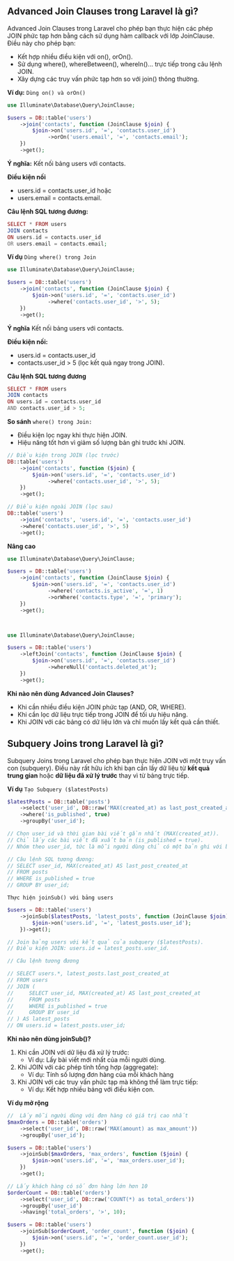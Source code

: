 ## Advanced Join Clauses trong Laravel là gì?

Advanced Join Clauses trong Laravel cho phép bạn thực hiện các phép JOIN phức tạp hơn bằng cách sử dụng hàm callback với lớp JoinClause. Điều này cho phép bạn:

- Kết hợp nhiều điều kiện với on(), orOn().
- Sử dụng where(), whereBetween(), whereIn()... trực tiếp trong câu lệnh JOIN.
- Xây dựng các truy vấn phức tạp hơn so với join() thông thường.

**Ví dụ:**
`Dùng on() và orOn()`

```php
use Illuminate\Database\Query\JoinClause;

$users = DB::table('users')
    ->join('contacts', function (JoinClause $join) {
        $join->on('users.id', '=', 'contacts.user_id')
             ->orOn('users.email', '=', 'contacts.email');
    })
    ->get();

```

**Ý nghĩa:**
Kết nối bảng users với contacts.

**Điều kiện nối**

- users.id = contacts.user_id hoặc
- users.email = contacts.email.

**Câu lệnh SQL tương đương:**

```php
SELECT * FROM users
JOIN contacts
ON users.id = contacts.user_id
OR users.email = contacts.email;

```

**Ví dụ**
`Dùng where() trong Join`

```php
use Illuminate\Database\Query\JoinClause;

$users = DB::table('users')
    ->join('contacts', function (JoinClause $join) {
        $join->on('users.id', '=', 'contacts.user_id')
             ->where('contacts.user_id', '>', 5);
    })
    ->get();

```

**Ý nghĩa**
Kết nối bảng users với contacts.

**Điều kiện nối:**

- users.id = contacts.user_id
- contacts.user_id > 5 (lọc kết quả ngay trong JOIN).

**Câu lệnh SQL tương đương**

```php
SELECT * FROM users
JOIN contacts
ON users.id = contacts.user_id
AND contacts.user_id > 5;
```

**So sánh**
`where() trong Join:`

- Điều kiện lọc ngay khi thực hiện JOIN.
- Hiệu năng tốt hơn vì giảm số lượng bản ghi trước khi JOIN.

```php
// Điều kiện trong JOIN (lọc trước)
DB::table('users')
    ->join('contacts', function ($join) {
        $join->on('users.id', '=', 'contacts.user_id')
             ->where('contacts.user_id', '>', 5);
    })
    ->get();

// Điều kiện ngoài JOIN (lọc sau)
DB::table('users')
    ->join('contacts', 'users.id', '=', 'contacts.user_id')
    ->where('contacts.user_id', '>', 5)
    ->get();

```

**Nâng cao**

```php
use Illuminate\Database\Query\JoinClause;

$users = DB::table('users')
    ->join('contacts', function (JoinClause $join) {
        $join->on('users.id', '=', 'contacts.user_id')
             ->where('contacts.is_active', '=', 1)
             ->orWhere('contacts.type', '=', 'primary');
    })
    ->get();



use Illuminate\Database\Query\JoinClause;

$users = DB::table('users')
    ->leftJoin('contacts', function (JoinClause $join) {
        $join->on('users.id', '=', 'contacts.user_id')
             ->whereNull('contacts.deleted_at');
    })
    ->get();

```

**Khi nào nên dùng Advanced Join Clauses?**

- Khi cần nhiều điều kiện JOIN phức tạp (AND, OR, WHERE).
- Khi cần lọc dữ liệu trực tiếp trong JOIN để tối ưu hiệu năng.
- Khi JOIN với các bảng có dữ liệu lớn và chỉ muốn lấy kết quả cần thiết.

## Subquery Joins trong Laravel là gì?

Subquery Joins trong Laravel cho phép bạn thực hiện JOIN với một truy vấn con (subquery). Điều này rất hữu ích khi bạn cần lấy dữ liệu từ **kết quả trung gian** hoặc **dữ liệu đã xử lý trước** thay vì từ bảng trực tiếp.

**Ví dụ**
`Tạo Subquery ($latestPosts)`

```php
$latestPosts = DB::table('posts')
    ->select('user_id', DB::raw('MAX(created_at) as last_post_created_at'))
    ->where('is_published', true)
    ->groupBy('user_id');

// Chọn user_id và thời gian bài viết gần nhất (MAX(created_at)).
// Chỉ lấy các bài viết đã xuất bản (is_published = true).
// Nhóm theo user_id, tức là mỗi người dùng chỉ có một bản ghi với bài viết mới nhất.

// Câu lệnh SQL tương đương:
// SELECT user_id, MAX(created_at) AS last_post_created_at
// FROM posts
// WHERE is_published = true
// GROUP BY user_id;
```

`Thực hiện joinSub() với bảng users`

```php
$users = DB::table('users')
    ->joinSub($latestPosts, 'latest_posts', function (JoinClause $join) {
        $join->on('users.id', '=', 'latest_posts.user_id');
    })->get();

// Join bảng users với kết quả của subquery ($latestPosts).
// Điều kiện JOIN: users.id = latest_posts.user_id.

// Câu lệnh tương đương

// SELECT users.*, latest_posts.last_post_created_at
// FROM users
// JOIN (
//     SELECT user_id, MAX(created_at) AS last_post_created_at
//     FROM posts
//     WHERE is_published = true
//     GROUP BY user_id
// ) AS latest_posts
// ON users.id = latest_posts.user_id;

```

**Khi nào nên dùng joinSub()?**

1. Khi cần JOIN với dữ liệu đã xử lý trước:
   - Ví dụ: Lấy bài viết mới nhất của mỗi người dùng.
2. Khi JOIN với các phép tính tổng hợp (aggregate):
   - Ví dụ: Tính số lượng đơn hàng của mỗi khách hàng
3. Khi JOIN với các truy vấn phức tạp mà không thể làm trực tiếp:
   - Ví dụ: Kết hợp nhiều bảng với điều kiện con.

**Ví dụ mở rộng**

```php
//  Lấy mỗi người dùng với đơn hàng có giá trị cao nhất
$maxOrders = DB::table('orders')
    ->select('user_id', DB::raw('MAX(amount) as max_amount'))
    ->groupBy('user_id');

$users = DB::table('users')
    ->joinSub($maxOrders, 'max_orders', function ($join) {
        $join->on('users.id', '=', 'max_orders.user_id');
    })
    ->get();

```

```php
// Lấy khách hàng có số đơn hàng lớn hơn 10
$orderCount = DB::table('orders')
    ->select('user_id', DB::raw('COUNT(*) as total_orders'))
    ->groupBy('user_id')
    ->having('total_orders', '>', 10);

$users = DB::table('users')
    ->joinSub($orderCount, 'order_count', function ($join) {
        $join->on('users.id', '=', 'order_count.user_id');
    })
    ->get();

```

